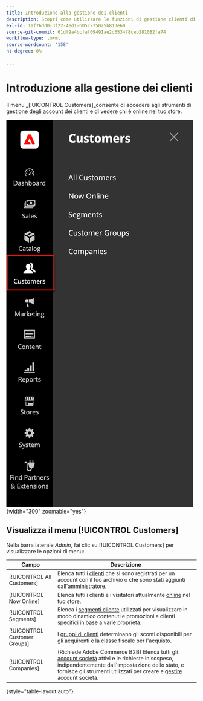 ```yaml
---
title: Introduzione alla gestione dei clienti
description: Scopri come utilizzare le funzioni di gestione clienti di Commerce per migliorare l’esperienza del cliente per il tuo negozio.
exl-id: 1af76dd0-3f22-4ed1-b05c-75025b813e60
source-git-commit: 61df9a4bcfaf09491ae2d353478ceb281082fa74
workflow-type: tm+mt
source-wordcount: '158'
ht-degree: 0%

---
```


# Introduzione alla gestione dei clienti

Il menu _[!UICONTROL Customers]_consente di accedere agli strumenti di gestione degli account dei clienti e di vedere chi è online nel tuo store.

![Menu Clienti](assets/admin-menu-customers.png){width="300" zoomable="yes"}

## Visualizza il menu [!UICONTROL Customers]

Nella barra laterale _Admin_, fai clic su [!UICONTROL Customers] per visualizzare le opzioni di menu:

| Campo | Descrizione |
|---|---|
| [!UICONTROL All Customers] | Elenca tutti i [clienti](../customers/customers-all.md) che si sono registrati per un account con il tuo archivio o che sono stati aggiunti dall&#39;amministratore. |
| [!UICONTROL Now Online] | Elenca tutti i clienti e i visitatori attualmente [online](../customers/now-online.md) nel tuo store. |
| [!UICONTROL Segments] | Elenca i [segmenti cliente](../customers/customer-segments.md) utilizzati per visualizzare in modo dinamico contenuti e promozioni a clienti specifici in base a varie proprietà. |
| [!UICONTROL Customer Groups] | I [gruppi di clienti](../customers/customer-groups.md) determinano gli sconti disponibili per gli acquirenti e la classe fiscale per l&#39;acquisto. |
| [!UICONTROL Companies] | (Richiede Adobe Commerce B2B) Elenca tutti gli [account società](../b2b/account-companies.md) attivi e le richieste in sospeso, indipendentemente dall&#39;impostazione dello stato, e fornisce gli strumenti utilizzati per creare e [gestire](../b2b/account-company-manage.md) account società. |

{style="table-layout:auto"}
